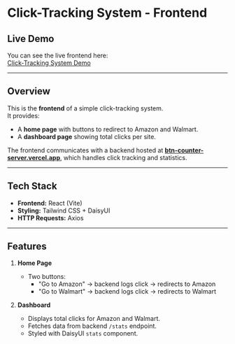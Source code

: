 # Click-Tracking System - Frontend

## Live Demo
You can see the live frontend here:  
[Click-Tracking System Demo](https://click-counter-634f9.web.app/)

---

## Overview
This is the **frontend** of a simple click-tracking system.  
It provides:
- A **home page** with buttons to redirect to Amazon and Walmart.
- A **dashboard page** showing total clicks per site.

The frontend communicates with a backend hosted at **[btn-counter-server.vercel.app](https://btn-counter-server.vercel.app)**, which handles click tracking and statistics.

---

## Tech Stack
- **Frontend:** React (Vite)  
- **Styling:** Tailwind CSS + DaisyUI  
- **HTTP Requests:** Axios  

---

## Features
1. **Home Page**
   - Two buttons:  
     - "Go to Amazon" → backend logs click → redirects to Amazon  
     - "Go to Walmart" → backend logs click → redirects to Walmart  

2. **Dashboard**
   - Displays total clicks for Amazon and Walmart.  
   - Fetches data from backend `/stats` endpoint.  
   - Styled with DaisyUI `stats` component.
